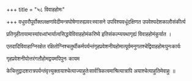 +++
title = "५८ विवाहहोमः"

+++
वधुवरौपूर्वोक्तलक्षणांवेदीमन्त्रघोषेणारुह्यवरःस्वासने उपविश्यवधूंदक्षिणत उपवेश्यदेशकालौसंकीर्त्य

प्रतिगृहीतायामास्यांवध्वांभार्यात्वसिद्धयेविवाहहोमंकरिष्ये इतिसंकल्प्ययथागृह्यं विवाहहोमंकुर्यात ।

एतदादिविवाहाग्निरक्षेत रक्षितोग्निश्चतुर्थीकर्मपर्यन्तंगृहप्रवेशनीयहोमात्पूर्वमनुगतश्चेद्विवाहहोमःपुनःकार्यः

गृहप्रवेशनीयोत्तरंगतौहोमद्वयमपिपुनः कायम

केचित्तुद्वादशरात्रपर्यन्तंवृत्त्युक्तायाश्चेत्याज्याहुतेःसार्वत्रिकत्वमाश्रित्यात्रापि अयाश्चेत्याहुतिमेवाहुः ॥
